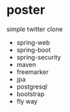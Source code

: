 # poster
simple twitter clone

- spring-web
- spring-boot
- spring-security
- maven
- freemarker
- jpa
- postgresql
- bootstrap
- fly way
